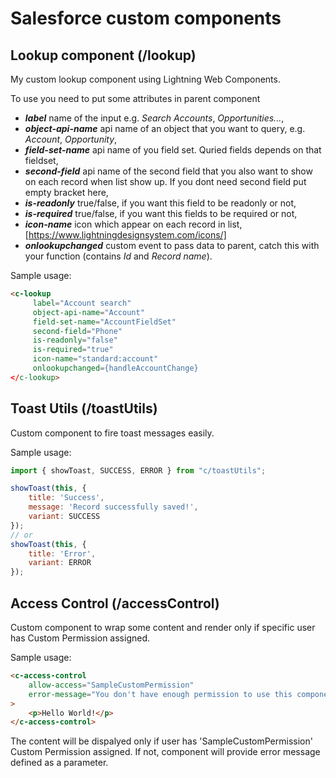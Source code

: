 # Salesforce custom components

## Lookup component (/lookup)
My custom lookup component using Lightning Web Components.

To use you need to put some attributes in parent component

- ***label*** name of the input e.g. *Search Accounts*, *Opportunities...*,
- ***object-api-name*** api name of an object that you want to query, e.g. *Account*, *Opportunity*,
- ***field-set-name*** api name of you field set. Quried fields depends on that fieldset,
- ***second-field*** api name of the second field that you also want to show on each record when list show up. If you dont need second field put empty bracket here,
- ***is-readonly*** true/false, if you want this field to be readonly or not,
- ***is-required*** true/false, if you want this fields to be required or not,
- ***icon-name*** icon which appear on each record in list, [https://www.lightningdesignsystem.com/icons/]
- ***onlookupchanged*** custom event to pass data to parent, catch this with your function (contains *Id* and *Record name*).

Sample usage:
```html
<c-lookup
     label="Account search"
     object-api-name="Account"
     field-set-name="AccountFieldSet"
     second-field="Phone"
     is-readonly="false"
     is-required="true"
     icon-name="standard:account"
     onlookupchanged={handleAccountChange}
</c-lookup>
```

## Toast Utils (/toastUtils)
Custom component to fire toast messages easily.

Sample usage:
```js
import { showToast, SUCCESS, ERROR } from "c/toastUtils";

showToast(this, {
    title: 'Success',
    message: 'Record successfully saved!',
    variant: SUCCESS
});
// or
showToast(this, {
    title: 'Error',
    variant: ERROR
});
```

## Access Control (/accessControl)
Custom component to wrap some content and render only if specific user has Custom Permission assigned. 

Sample usage:
```html
<c-access-control
    allow-access="SampleCustomPermission"
    error-message="You don't have enough permission to use this component"
>
    <p>Hello World!</p>
</c-access-control>
```

The content will be dispalyed only if user has 'SampleCustomPermission' Custom Permission assigned. If not, component will provide error message defined as a parameter.
